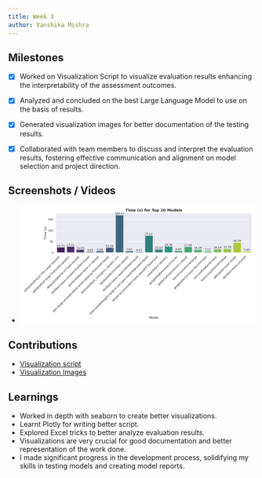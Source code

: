 ```yaml
---
title: Week 3
author: Vanshika Mishra
---
```


## Milestones
- [x] Worked on Visualization Script to visualize evaluation results enhancing the interpretability of the assessment outcomes.
- [x] Analyzed and concluded on the best Large Language Model to use on the basis of results.
- [x] Generated visualization images for better documentation of the testing results. 
- [x] Collaborated with team members to discuss and interpret the evaluation results, fostering effective communication and alignment on model selection and project direction.


## Screenshots / Videos 
- ![Visualization](../Assets/Time%20(s)_visualization.png)

## Contributions
- [Visualization script](https://github.com/sunbird-cb/llm-question-answering/blob/main/LLM_Testing/Visualization-Script.ipynb)
- [Visualization Images](https://github.com/sunbird-cb/llm-question-answering/tree/main/LLM_Testing/Visualizations)

## Learnings
- Worked in depth with seaborn to create better visualizations.
- Learnt Plotly for writing better script. 
- Explored Excel tricks to better analyze evaluation results. 
- Visualizations are very crucial for good documentation and better representation of the work done. 
- I made significant progress in the development process, solidifying my skills in testing models and creating model reports. 

